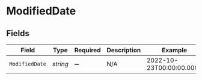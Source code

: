 # ModifiedDate


## Fields

| Field                    | Type                     | Required                 | Description              | Example                  |
| ------------------------ | ------------------------ | ------------------------ | ------------------------ | ------------------------ |
| `ModifiedDate`           | *string*                 | :heavy_minus_sign:       | N/A                      | 2022-10-23T00:00:00.000Z |